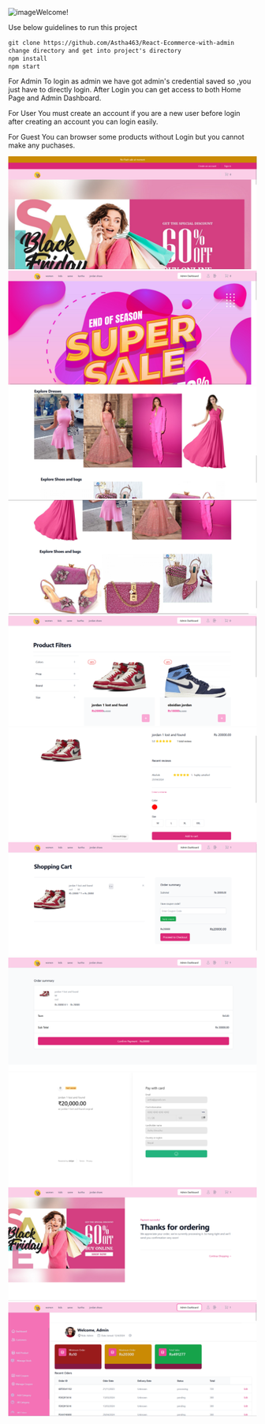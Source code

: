 ![image](https://github.com/user-attachments/assets/a7172cab-2383-4776-b9cb-d8b6ab030251)Welcome!

Use below guidelines to run this project

    git clone https://github.com/Astha463/React-Ecommerce-with-admin
    change directory and get into project's directory
    npm install
    npm start

For Admin To login as admin we have got admin's credential saved so ,you just have to directly login. After Login you can get access to both Home Page and Admin Dashboard.

For User You must create an account if you are a new user before login after creating an account you can login easily.

For Guest You can browser some products without Login but you cannot make any puchases.

![H](Homepage0.png)
![H](HomePage1astha.png)
![H](HomePage2astha.png)
![H](HomePageAstha3.png)
![H](3rd.png)
![H](4th.png)
![H](5th.png)
![H](6th.png)
![H](8.png)
![H](9.png)
![H](admindasboardastha.png)



